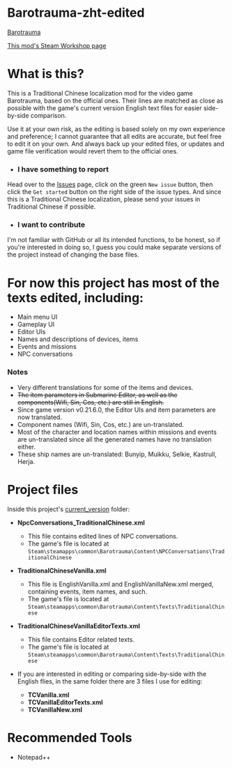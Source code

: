 # Barotrauma-zht-edited
[Barotrauma](https://store.steampowered.com/app/602960/Barotrauma/)

[This mod's Steam Workshop page](https://steamcommunity.com/sharedfiles/filedetails/?id=2804180128)

# What is this?
This is a Traditional Chinese localization mod for the video game Barotrauma, based on the official ones. Their lines are matched as close as possible with the game's current version English text files for easier side-by-side comparison.

Use it at your own risk, as the editing is based solely on my own experience and preference; I cannot guarantee that all edits are accurate, but feel free to edit it on your own. And always back up your edited files, or updates and game file verification would revert them to the official ones.

- ### I have something to report
Head over to the [Issues](https://github.com/nokau/Barotrauma.zht.edited.mod/issues) page, click on the green `New issue` button, then click the `Get started` button on the right side of the issue types. And since this is a Traditional Chinese localization, please send your issues in Traditional Chinese if possible.

- ### I want to contribute
I'm not familiar with GitHub or all its intended functions, to be honest, so if you're interested in doing so, I guess you could make separate versions of the project instead of changing the base files.

# For now this project has most of the texts edited, including:
- Main menu UI
- Gameplay UI
- Editor UIs
- Names and descriptions of devices, items
- Events and missions
- NPC conversations

### Notes
- Very different translations for some of the items and devices.
-	~~The item parameters in Submarine Editor, as well as the components(Wifi, Sin, Cos, etc.) are still in English.~~
- Since game version v0.21.6.0, the Editor UIs and item parameters are now translated.
- Component names (Wifi, Sin, Cos, etc.) are un-translated.
- Most of the character and location names within missions and events are un-translated since all the generated names have no translation either.
- These ship names are un-translated: Bunyip, Muikku, Selkie, Kastrull, Herja.

# Project files
Inside this project's [current_version](./current_version) folder:
- **NpcConversations_TraditionalChinese.xml**
  - This file contains edited lines of NPC conversations.
  - The game's file is located at `Steam\steamapps\common\Barotrauma\Content\NPCConversations\TraditionalChinese`

- **TraditionalChineseVanilla.xml**
  - This file is EnglishVanilla.xml and EnglishVanillaNew.xml merged, containing events, item names, and such.
  - The game's file is located at `Steam\steamapps\common\Barotrauma\Content\Texts\TraditionalChinese`
- **TraditionalChineseVanillaEditorTexts.xml**
  - This file contains Editor related texts.
  - The game's file is located at `Steam\steamapps\common\Barotrauma\Content\Texts\TraditionalChinese`
- If you are interested in editing or comparing side-by-side with the English flies, in the same folder there are 3 files I use for editing:
  - **TCVanilla.xml**
  - **TCVanillaEditorTexts.xml**
  - **TCVanillaNew.xml**

# Recommended Tools
- Notepad++
